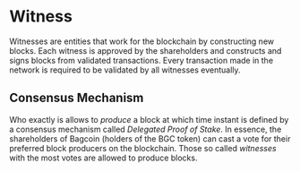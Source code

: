 # Witness

Witnesses are entities that work for the blockchain by constructing new blocks.
Each witness is approved by the shareholders and constructs and signs blocks
from validated transactions. Every transaction made in the network is required
to be validated by all witnesses eventually.

## Consensus Mechanism

Who exactly is allows to *produce* a block at which time instant is defined by a
consensus mechanism called *Delegated Proof of Stake*. In essence, the
shareholders of Bagcoin (holders of the BGC token) can cast a vote for their
preferred block producers on the blockchain. Those so called *witnesses* with
the most votes are allowed to produce blocks.
